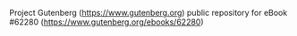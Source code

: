 Project Gutenberg (https://www.gutenberg.org) public repository for
eBook #62280 (https://www.gutenberg.org/ebooks/62280)
